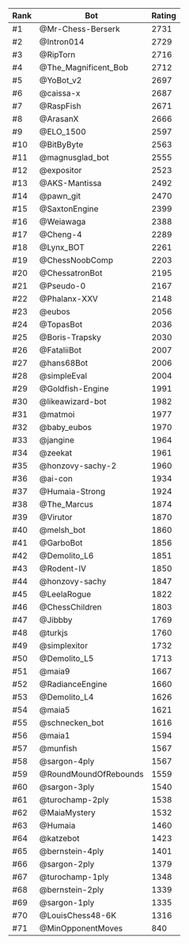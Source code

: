 Rank|Bot|Rating
---|---|---
#1|@Mr-Chess-Berserk|2731
#2|@Intron014|2729
#3|@RipTorn|2716
#4|@The_Magnificent_Bob|2712
#5|@YoBot_v2|2697
#6|@caissa-x|2687
#7|@RaspFish|2671
#8|@ArasanX|2666
#9|@ELO_1500|2597
#10|@BitByByte|2563
#11|@magnusglad_bot|2555
#12|@expositor|2523
#13|@AKS-Mantissa|2492
#14|@pawn_git|2470
#15|@SaxtonEngine|2399
#16|@Weiawaga|2388
#17|@Cheng-4|2289
#18|@Lynx_BOT|2261
#19|@ChessNoobComp|2203
#20|@ChessatronBot|2195
#21|@Pseudo-0|2167
#22|@Phalanx-XXV|2148
#23|@eubos|2056
#24|@TopasBot|2036
#25|@Boris-Trapsky|2030
#26|@FataliiBot|2007
#27|@hans68Bot|2006
#28|@simpleEval|2004
#29|@Goldfish-Engine|1991
#30|@likeawizard-bot|1982
#31|@matmoi|1977
#32|@baby_eubos|1970
#33|@jangine|1964
#34|@zeekat|1961
#35|@honzovy-sachy-2|1960
#36|@ai-con|1934
#37|@Humaia-Strong|1924
#38|@The_Marcus|1874
#39|@Virutor|1870
#40|@melsh_bot|1860
#41|@GarboBot|1856
#42|@Demolito_L6|1851
#43|@Rodent-IV|1850
#44|@honzovy-sachy|1847
#45|@LeelaRogue|1822
#46|@ChessChildren|1803
#47|@Jibbby|1769
#48|@turkjs|1760
#49|@simplexitor|1732
#50|@Demolito_L5|1713
#51|@maia9|1667
#52|@RadianceEngine|1660
#53|@Demolito_L4|1626
#54|@maia5|1621
#55|@schnecken_bot|1616
#56|@maia1|1594
#57|@munfish|1567
#58|@sargon-4ply|1567
#59|@RoundMoundOfRebounds|1559
#60|@sargon-3ply|1540
#61|@turochamp-2ply|1538
#62|@MaiaMystery|1532
#63|@Humaia|1460
#64|@katzebot|1423
#65|@bernstein-4ply|1401
#66|@sargon-2ply|1379
#67|@turochamp-1ply|1348
#68|@bernstein-2ply|1339
#69|@sargon-1ply|1335
#70|@LouisChess48-6K|1316
#71|@MinOpponentMoves|840
